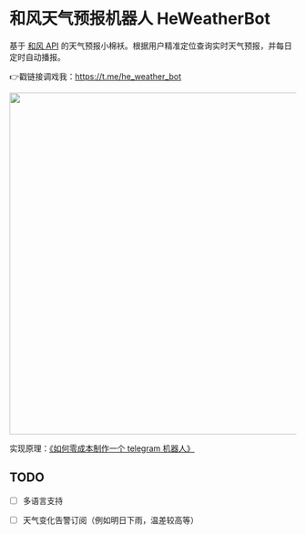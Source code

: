 # 和风天气预报机器人 HeWeatherBot

基于 [和风 API](https://dev.qweather.com) 的天气预报小棉袄。根据用户精准定位查询实时天气预报，并每日定时自动播报。

👉戳链接调戏我：https://t.me/he_weather_bot  

<img src="https://raw.githubusercontent.com/daya0576/he_weather_bot/master/img/2021-02-21%2015-49-06.gifcask.2021-02-21%2017_20_45.gif" width="600">

实现原理：[《如何零成本制作一个 telegram 机器人》](https://changchen.me/blog/20210221/buld-telegram-bot-from-scratch/)

## TODO

- [ ] 多语言支持
- [ ] 天气变化告警订阅（例如明日下雨，温差较高等）

